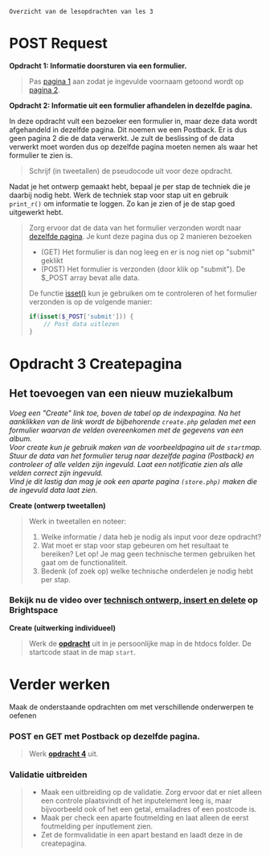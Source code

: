     Overzicht van de lesopdrachten van les 3

POST Request
============

**Opdracht 1: Informatie doorsturen via een formulier.**

> Pas [pagina 1](exercises/opdr1-post-pagina1.html) aan zodat je ingevulde voornaam getoond wordt op [pagina 2](exercises/opdr1-post-pagina2.php).

**Opdracht 2: Informatie uit een formulier afhandelen in dezelfde pagina.**

In deze opdracht vult een bezoeker een formulier in, maar deze data wordt afgehandeld in dezelfde pagina. Dit noemen we een Postback. Er is dus geen pagina 2 die de data verwerkt. Je zult de beslissing of de data verwerkt moet worden dus op dezelfde pagina moeten nemen als waar het formulier te zien is.

> Schrijf (in tweetallen) de pseudocode uit voor deze opdracht.

Nadat je het ontwerp gemaakt hebt, bepaal je per stap de techniek die je daarbij nodig hebt. Werk de techniek stap voor stap uit en gebruik `print_r()` om informatie te loggen. Zo kan je zien of je de stap goed uitgewerkt hebt.

> Zorg ervoor dat de data van het formulier verzonden wordt naar [dezelfde pagina](exercises/opdr2-post-postback.php). Je kunt deze pagina dus op 2 manieren bezoeken
>
> *   (GET) Het formulier is dan nog leeg en er is nog niet op "submit" geklikt
> *   (POST) Het formulier is verzonden (door klik op "submit"). De $\_POST array bevat alle data.
>
> De functie [isset()](https://www.php.net/manual/en/function.isset) kun je gebruiken om te controleren of het formulier verzonden is op de volgende manier:
>
> ```php
> if(isset($_POST['submit'])) {
>     // Post data uitlezen
> }
> ```

Opdracht 3 Createpagina
=======================

Het toevoegen van een nieuw muziekalbum
---------------------------------------

_Voeg een "Create" link toe, boven de tabel op de indexpagina. Na het aanklikken van de link wordt de bijbehorende `create.php` geladen met een formulier waarvan de velden overeenkomen met de gegevens van een album.  
Voor create kun je gebruik maken van de voorbeeldpagina uit de `start`map. Stuur de data van het formulier terug naar dezelfde pagina (Postback) en controleer of alle velden zijn ingevuld. Laat een notificatie zien als alle velden correct zijn ingevuld.  
Vind je dit lastig dan mag je ook een aparte pagina `(store.php)` maken die de ingevuld data laat zien._

**Create (ontwerp tweetallen)**

> Werk in tweetallen en noteer:
>
> 1.  Welke informatie / data heb je nodig als input voor deze opdracht?
> 2.  Wat moet er stap voor stap gebeuren om het resultaat te bereiken? Let op! Je mag geen technische termen gebruiken het gaat om de functionaliteit.
> 3.  Bedenk (of zoek op) welke technische onderdelen je nodig hebt per stap.

### Bekijk nu de video over [technisch ontwerp, insert en delete](https://brightspace.hr.nl/d2l/le/lessons/138307/topics/543140) op Brightspace

**Create (uitwerking individueel)**

> Werk de [**opdracht**](start) uit in je persoonlijke map in de htdocs folder. De startcode staat in de map `start`.

Verder werken
=============

Maak de onderstaande opdrachten om met verschillende onderwerpen te oefenen


### **POST en GET met Postback op dezelfde pagina.**

> Werk [**opdracht 4**](exercises/opdr4-post-en-get-postback.php) uit.


### **Validatie uitbreiden**

> *   Maak een uitbreiding op de validatie. Zorg ervoor dat er niet alleen een controle plaatsvindt of het inputelement leeg is, maar bijvoorbeeld ook of het een getal, emailadres of een postcode is.
> *   Maak per check een aparte foutmelding en laat alleen de eerst foutmelding per inputlement zien.
> *   Zet de formvalidatie in een apart bestand en laadt deze in de createpagina.